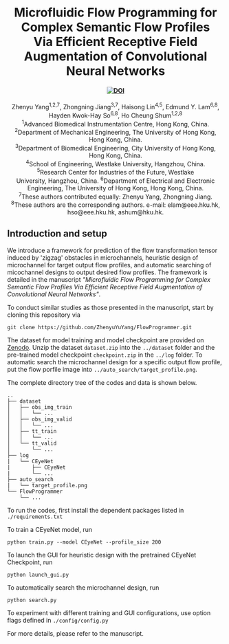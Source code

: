 <h1 align="center">Microfluidic Flow Programming for Complex Semantic Flow Profiles </br>Via Efficient Receptive Field Augmentation of Convolutional Neural Networks</h1>
<h4 align="center"><a href="https://doi.org/10.5281/zenodo.13363709"><img src="https://zenodo.org/badge/DOI/10.5281/zenodo.13363709.svg" alt="DOI"></a></h4>
</h4>
<div align="center">
Zhenyu Yang<sup>1,2,7</sup>, Zhongning Jiang<sup>3,7</sup>, Haisong Lin<sup>4,5</sup>, Edmund Y. Lam<sup>6,8</sup>, Hayden Kwok-Hay So<sup>6,8</sup>, Ho Cheung Shum<sup>1,2,8</sup>
</div>
<div align="center">
  <sup>1</sup>Advanced Biomedical Instrumentation Centre, Hong Kong, China. <br>
  <sup>2</sup>Department of Mechanical Engineering, The University of Hong Kong, Hong Kong, China.<br>
  <sup>3</sup>Department of Biomedical Engineering, City University of Hong Kong, Hong Kong, China.<br>
  <sup>4</sup>School of Engineering, Westlake University, Hangzhou, China.<br>
  <sup>5</sup>Research Center for Industries of the Future, Westlake <br>University, Hangzhou, China.
  <sup>6</sup>Department of Electrical and Electronic Engineering, The University of Hong Kong, Hong Kong, China.<br>
  <sup>7</sup>These authors contributed equally: Zhenyu Yang, Zhongning Jiang.<br>
  <sup>8</sup>These authors are the corresponding authors. e-mail: elam@eee.hku.hk, hso@eee.hku.hk, ashum@hku.hk.
</div>

## Introduction and setup
We introduce a framework for prediction of the flow transformation tensor induced by 'zigzag' obstacles in microchannels, heuristic design of microchannel for target output flow profiles, and  automatic searching of micochannel designs to output desired flow profiles. The framework is detailed in the manuscript *"Microfluidic Flow Programming for Complex Semantic Flow Profiles Via Efficient Receptive Field Augmentation of Convolutional Neural Networks"*.

To conduct similar studies as those presented in the manuscript, start by cloning this repository via
```
git clone https://github.com/ZhenyuYuYang/FlowProgrammer.git
```

The dataset for model training and model checkpoint are provided on [Zenodo](https://zenodo.org/records/13363709). Unzip the dataset `dataset.zip` into the `../dataset` folder and the pre-trained model checkpoint `checkpoint.zip` in the `../log` folder. To automatic search the microchannel design for a specific output flow profile, put the flow porfile image into `../auto_search/target_profile.png`.

The complete directory tree of the codes and data is shown below. 
```
..
├── dataset
│   ├── obs_img_train
│   │   └── ...
│   ├── obs_img_valid
│   │   └── ...
│   ├── tt_train
│   │   └── ...
│   └── tt_valid
│       └── ...
├── log
|   └── CEyeNet
|       ├── CEyeNet
|       └── ...
├── auto_search
|   └── target_profile.png
└── FlowProgrammer
    └── ...
```

To run the codes, first install the dependent packages listed in `./requirements.txt`

To train a CEyeNet model, run
```
python train.py --model CEyeNet --profile_size 200
```
To launch the GUI for heuristic design with the pretrained CEyeNet Checkpoint, run
```
python launch_gui.py
``` 
To automatically search the microchannel design, run
```
python search.py
```


To experiment with different training and GUI configurations, use option flags defined in `./config/config.py` 

For more details, please refer to the manuscript. 